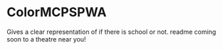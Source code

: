 # ColorMCPSPWA
Gives a clear representation of if there is school or not. 
readme coming soon to a theatre near you!
